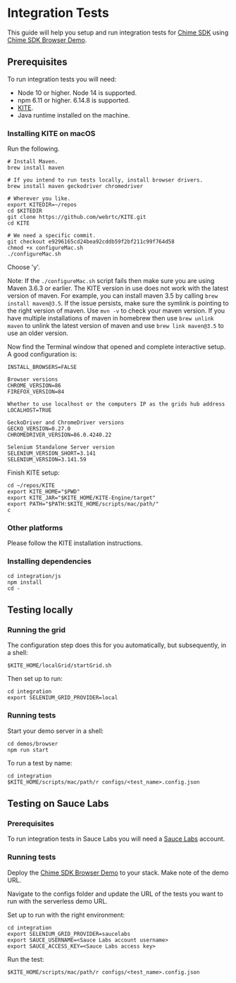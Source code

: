 # Integration Tests

This guide will help you setup and run integration tests for [Chime SDK](https://github.com/aws/amazon-chime-sdk-js) using [Chime SDK Browser Demo](https://github.com/aws/amazon-chime-sdk-js/tree/master/demos/browser).

## Prerequisites

To run integration tests you will need:

- Node 10 or higher. Node 14 is supported.
- npm 6.11 or higher. 6.14.8 is supported.
- [KITE](https://github.com/webrtc/KITE).
- Java runtime installed on the machine.

### Installing KITE on macOS

Run the following.

```shell
# Install Maven.
brew install maven

# If you intend to run tests locally, install browser drivers.
brew install maven geckodriver chromedriver

# Wherever you like.
export KITEDIR=~/repos
cd $KITEDIR
git clone https://github.com/webrtc/KITE.git
cd KITE

# We need a specific commit.
git checkout e9296165cd24bea92cddb59f2bf211c99f764d58
chmod +x configureMac.sh
./configureMac.sh
```

Choose 'y'.

Note: If the `./configureMac.sh` script fails then make sure you are using Maven 3.6.3 or earlier. The KITE version in use does not work with the latest version of maven.
For example, you can install maven 3.5 by calling `brew install maven@3.5`. If the issue persists, make sure the symlink is pointing to the right version of maven. Use `mvn -v` to check your maven version.
If you have multiple installations of maven in homebrew then use `brew unlink maven` to unlink the latest version of maven and use `brew link maven@3.5` to use an older version.

Now find the Terminal window that opened and complete interactive setup. A good configuration is:

```
INSTALL_BROWSERS=FALSE

Browser versions
CHROME_VERSION=86
FIREFOX_VERSION=84

Whether to use localhost or the computers IP as the grids hub address
LOCALHOST=TRUE

GeckoDriver and ChromeDriver versions
GECKO_VERSION=0.27.0
CHROMEDRIVER_VERSION=86.0.4240.22

Selenium Standalone Server version
SELENIUM_VERSION_SHORT=3.141
SELENIUM_VERSION=3.141.59
```

Finish KITE setup:

```shell
cd ~/repos/KITE
export KITE_HOME="$PWD"
export KITE_JAR="$KITE_HOME/KITE-Engine/target"
export PATH="$PATH:$KITE_HOME/scripts/mac/path/"
c
```

### Other platforms

Please follow the KITE installation instructions.

### Installing dependencies

```shell
cd integration/js
npm install
cd -
```

## Testing locally

### Running the grid

The configuration step does this for you automatically, but subsequently, in a shell:

```shell
$KITE_HOME/localGrid/startGrid.sh
```

Then set up to run:

```shell
cd integration
export SELENIUM_GRID_PROVIDER=local
```

### Running tests

Start your demo server in a shell:

```
cd demos/browser
npm run start
```

To run a test by name:

```shell
cd integration
$KITE_HOME/scripts/mac/path/r configs/<test_name>.config.json
```

## Testing on Sauce Labs

### Prerequisites

To run integration tests in Sauce Labs you will need a [Sauce Labs](https://saucelabs.com/) account.

### Running tests

Deploy the [Chime SDK Browser Demo](https://github.com/aws/amazon-chime-sdk-js/tree/master/demos/serverless) to your stack. Make note of the demo URL.

Navigate to the configs folder and update the URL of the tests you want to run with the serverless demo URL.

Set up to run with the right environment:

```shell
cd integration
export SELENIUM_GRID_PROVIDER=saucelabs
export SAUCE_USERNAME=<Sauce Labs account username>
export SAUCE_ACCESS_KEY=<Sauce Labs access key>
```

Run the test:

```shell
$KITE_HOME/scripts/mac/path/r configs/<test_name>.config.json
```
